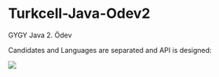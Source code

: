 # Turkcell-Java-Odev2

GYGY Java 2. Ödev

Candidates and Languages are separated and API is designed:

![](https://i.imgur.com/NZbTXnd.png)
